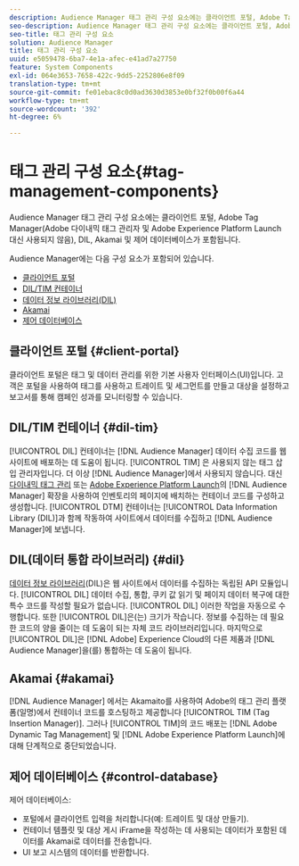 ```yaml
---
description: Audience Manager 태그 관리 구성 요소에는 클라이언트 포털, Adobe Tag Manager(Adobe 다이내믹 태그 관리자 및 Adobe Experience Platform Launch 대신 사용되지 않음), DIL, Akamai 및 제어 데이터베이스가 포함됩니다.
seo-description: Audience Manager 태그 관리 구성 요소에는 클라이언트 포털, Adobe Tag Manager(Adobe 다이내믹 태그 관리자 및 Adobe Experience Platform Launch 대신 사용되지 않음), DIL, Akamai 및 제어 데이터베이스가 포함됩니다.
seo-title: 태그 관리 구성 요소
solution: Audience Manager
title: 태그 관리 구성 요소
uuid: e5059478-6ba7-4e1a-afec-e41ad7a27750
feature: System Components
exl-id: 064e3653-7658-422c-9dd5-2252806e8f09
translation-type: tm+mt
source-git-commit: fe01ebac8c0d0ad3630d3853e0bf32f0b00f6a44
workflow-type: tm+mt
source-wordcount: '392'
ht-degree: 6%

---
```


# 태그 관리 구성 요소{#tag-management-components}

Audience Manager 태그 관리 구성 요소에는 클라이언트 포털, Adobe Tag Manager(Adobe 다이내믹 태그 관리자 및 Adobe Experience Platform Launch 대신 사용되지 않음), DIL, Akamai 및 제어 데이터베이스가 포함됩니다.

<!-- 

c_comptag.xml

 -->

Audience Manager에는 다음 구성 요소가 포함되어 있습니다.

* [클라이언트 포털](../../reference/system-components/components-tag-management.md#client-portal)
* [DIL/TIM 컨테이너](../../reference/system-components/components-tag-management.md#dil-tim)
* [데이터 정보 라이브러리(DIL)](../../reference/system-components/components-tag-management.md#dil)
* [Akamai](../../reference/system-components/components-tag-management.md#akamai)
* [제어 데이터베이스](../../reference/system-components/components-tag-management.md#control-database)

## 클라이언트 포털 {#client-portal}

클라이언트 포털은 태그 및 데이터 관리를 위한 기본 사용자 인터페이스(UI)입니다. 고객은 포털을 사용하여 태그를 사용하고 트레이트 및 세그먼트를 만들고 대상을 설정하고 보고서를 통해 캠페인 성과를 모니터링할 수 있습니다.

## DIL/TIM 컨테이너 {#dil-tim}

[!UICONTROL DIL] 컨테이너는 [!DNL Audience Manager] 데이터 수집 코드를 웹 사이트에 배포하는 데 도움이 됩니다. [!UICONTROL TIM] 은 사용되지 않는 태그 삽입 관리자입니다. 더 이상 [!DNL Audience Manager]에서 사용되지 않습니다. 대신 [다이내믹 태그 관리](https://docs.adobe.com/content/help/ko-KR/dtm/using/dtm-home.html) 또는 [Adobe Experience Platform Launch](https://experienceleague.adobe.com/docs/launch/using/extensions-ref/adobe-extension/audience-manager/overview.html)의 [!DNL Audience Manager] 확장을 사용하여 인벤토리의 페이지에 배치하는 컨테이너 코드를 구성하고 생성합니다. [!UICONTROL DTM] 컨테이너는 [!UICONTROL Data Information Library (DIL)]과 함께 작동하여 사이트에서 데이터를 수집하고 [!DNL Audience Manager]에 보냅니다.

## DIL(데이터 통합 라이브러리) {#dil}

[데이터 정보 라이브러리](../../dil/dil-overview.md)(DIL)은 웹 사이트에서 데이터를 수집하는 독립된 API 모듈입니다. [!UICONTROL DIL] 데이터 수집, 통합, 쿠키 값 읽기 및 페이지 데이터 복구에 대한 특수 코드를 작성할 필요가 없습니다. [!UICONTROL DIL] 이러한 작업을 자동으로 수행합니다. 또한 [!UICONTROL DIL]은(는) 크기가 작습니다. 정보를 수집하는 데 필요한 코드의 양을 줄이는 데 도움이 되는 자체 코드 라이브러리입니다. 마지막으로 [!UICONTROL DIL]은 [!DNL Adobe] Experience Cloud의 다른 제품과 [!DNL Audience Manager]을(를) 통합하는 데 도움이 됩니다.

## Akamai {#akamai}

[!DNL Audience Manager] 에서는  [](https://www.akamai.com/us/en/about/) Akamaito를 사용하여 Adobe의 태그 관리 플랫폼(일명)에서 컨테이너 코드를 호스팅하고 제공합니다 [!UICONTROL TIM (Tag Insertion Manager)]. 그러나 [!UICONTROL TIM]의 코드 배포는 [!DNL Adobe Dynamic Tag Management] 및 [!DNL Adobe Experience Platform Launch]에 대해 단계적으로 중단되었습니다.

## 제어 데이터베이스 {#control-database}

제어 데이터베이스:

* 포털에서 클라이언트 입력을 처리합니다(예: 트레이트 및 대상 만들기).
* 컨테이너 템플릿 및 대상 게시 iFrame을 작성하는 데 사용되는 데이터가 포함된 데이터를 Akamai로 데이터를 전송합니다.
* UI 보고 시스템의 데이터를 반환합니다.
